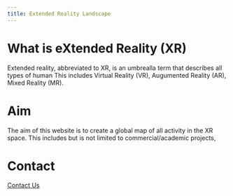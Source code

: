 ```yaml
---
title: Extended Reality Landscape
---
```



# What is eXtended Reality (XR)

Extended reality, abbreviated to XR, is an umbrealla term that describes all types of human
This includes Virtual Reality (VR), Augumented Reality (AR), Mixed Reality (MR).


# Aim

The aim of this website is to create a global map of all activity in the XR space. This includes but is not limited to commercial/academic projects, 


# Contact

[Contact Us](mailto:hello@extendedrealitylandscape.com)
